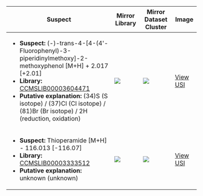 | Suspect | Mirror Library | Mirror Dataset Cluster | Image |
| --- | --- | --- | --- |
| <ul><li><b>Suspect:</b> (-)-trans-4-[4-(4'-Fluorophenyl)-3-piperidinylmethoxy]-2-methoxyphenol [M+H] +   2.017 [+2.01]</li><li><b>Library:</b> [CCMSLIB00003604471](https://gnps.ucsd.edu/ProteoSAFe/gnpslibraryspectrum.jsp?SpectrumID=CCMSLIB00003604471)</li><li><b>Putative explanation:</b> (34)S (S isotope) / (37)Cl (Cl isotope) / (81)Br (Br isotope) / 2H (reduction, oxidation)</li></ul> | ![](https://metabolomics-usi.ucsd.edu/svg/mirror?usi1=mzspec:MSV000083664:S16_BB6_01_42051.mzML:scan:956&usi2=mzspec:GNPSLIBRARY:CCMSLIB00003604471&mz_min=50&mz_max=500) | ![](https://metabolomics-usi.ucsd.edu/svg/mirror?usi1=mzspec:MSV000083664:S16_BB6_01_42051.mzML:scan:956&usi2=mzspec:MSV000084314:MSV000083664.mgf:scan:5006&mz_min=50&mz_max=500) | [View USI](https://metabolomics-usi.ucsd.edu/svg/?usi=mzspec:MSV000083664:S16_BB6_01_42051.mzML:scan:956&mz_min=50&mz_max=500)| 
| <ul><li><b>Suspect:</b> Thioperamide [M+H] - 116.013 [-116.07]</li><li><b>Library:</b> [CCMSLIB00003333512](https://gnps.ucsd.edu/ProteoSAFe/gnpslibraryspectrum.jsp?SpectrumID=CCMSLIB00003333512)</li><li><b>Putative explanation:</b> unknown (unknown)</li></ul> | ![](https://metabolomics-usi.ucsd.edu/svg/mirror?usi1=mzspec:MSV000078710:p3-A06_GA6_01_18228.mzXML:scan:1532&usi2=mzspec:GNPSLIBRARY:CCMSLIB00003333512&mz_min=50&mz_max=500) | ![](https://metabolomics-usi.ucsd.edu/svg/mirror?usi1=mzspec:MSV000078710:p3-A06_GA6_01_18228.mzXML:scan:1532&usi2=mzspec:MSV000084314:MSV000078710.mgf:scan:117499&mz_min=50&mz_max=500) | [View USI](https://metabolomics-usi.ucsd.edu/svg/?usi=mzspec:MSV000078710:p3-A06_GA6_01_18228.mzXML:scan:1532&mz_min=50&mz_max=500)| 